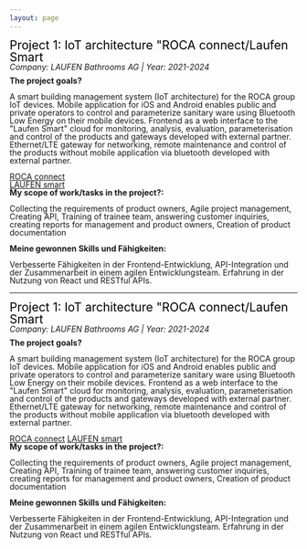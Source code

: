 ```yaml
---
layout: page
---
```


<head>
    <style>
        body {
        }
        .project {
            line-height: 1;
        }
        .project-title {
            font-size: 1.5em;
            color: black;
        }
        .company-year {
            font-style: italic;
            margin-bottom: 10px;
        }
        .section-title {
            font-weight: bold;
        }
    </style>
</head>
<body>
    <!-- Project 1 -->
    <div class="project">
        <div class="project-title">Project 1: IoT architecture "ROCA connect/Laufen Smart</div>
        <div class="company-year">Company: LAUFEN Bathrooms AG | Year: 2021-2024</div>
        <div class="section-title">The project goals?</div>
        <p>A smart building management system (IoT architecture) for the ROCA group IoT devices. Mobile application for iOS and Android enables public and private operators to control and parameterize sanitary ware using Bluetooth Low Energy on their mobile devices.
        Frontend as a web interface to the "Laufen Smart" cloud for monitoring, analysis, evaluation, parameterisation and control of the products and gateways developed with external partner. Ethernet/LTE gateway for networking, remote maintenance and control of the products without mobile application via bluetooth developed with external partner.
         </p>
        <a href="https://www.roca.com/connect">ROCA connect</a><br>
        <a href="https://www.laufen.ch/smart">LAUFEN smart</a>
        <div class="section-title">My scope of work/tasks in the project?:</div>
        <p>Collecting the requirements of product owners, Agile project management, Creating API, Training of trainee team, answering customer inquiries, creating reports for management and product owners, Creation of product documentation </p>
        <div class="section-title">Meine gewonnen Skills und Fähigkeiten:</div>
        <p>Verbesserte Fähigkeiten in der Frontend-Entwicklung, API-Integration und der Zusammenarbeit in einem agilen Entwicklungsteam. Erfahrung in der Nutzung von React und RESTful APIs.</p>
    </div>
    <hr>
    <!-- Project 2 -->
    <div class="project">
        <div class="project-title">Project 1: IoT architecture "ROCA connect/Laufen Smart</div>
        <div class="company-year">Company: LAUFEN Bathrooms AG | Year: 2021-2024</div>
        <div class="section-title">The project goals?</div>
        <p>A smart building management system (IoT architecture) for the ROCA group IoT devices. Mobile application for iOS and Android enables public and private operators to control and parameterize sanitary ware using Bluetooth Low Energy on their mobile devices.
        Frontend as a web interface to the "Laufen Smart" cloud for monitoring, analysis, evaluation, parameterisation and control of the products and gateways developed with external partner. Ethernet/LTE gateway for networking, remote maintenance and control of the products without mobile application via bluetooth developed with external partner.
         </p>
        <a href="https://www.roca.com/connect">ROCA connect</a>
        <a href="https://www.laufen.ch/smart">LAUFEN smart</a>
        <div class="section-title">My scope of work/tasks in the project?:</div>
        <p>Collecting the requirements of product owners, Agile project management, Creating API, Training of trainee team, answering customer inquiries, creating reports for management and product owners, Creation of product documentation </p>
        <div class="section-title">Meine gewonnen Skills und Fähigkeiten:</div>
        <p>Verbesserte Fähigkeiten in der Frontend-Entwicklung, API-Integration und der Zusammenarbeit in einem agilen Entwicklungsteam. Erfahrung in der Nutzung von React und RESTful APIs.</p>
    </div>
</body>